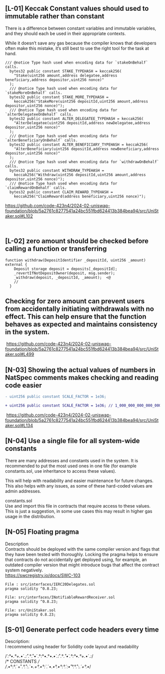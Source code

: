 ## \[L-01\] Keccak Constant values should used to immutable rather than constant

There is a difference between constant variables and immutable variables, and they should each be used in their appropriate contexts.

While it doesn’t save any gas because the compiler knows that developers often make this mistake, it’s still best to use the right tool for the task at hand.

```solidity
/// @notice Type hash used when encoding data for `stakeOnBehalf` calls.
  bytes32 public constant STAKE_TYPEHASH = keccak256(
    "Stake(uint256 amount,address delegatee,address beneficiary,address depositor,uint256 nonce)"
  );
  /// @notice Type hash used when encoding data for `stakeMoreOnBehalf` calls.
  bytes32 public constant STAKE_MORE_TYPEHASH =
    keccak256("StakeMore(uint256 depositId,uint256 amount,address depositor,uint256 nonce)");
  /// @notice Type hash used when encoding data for `alterDelegateeOnBehalf` calls.
  bytes32 public constant ALTER_DELEGATEE_TYPEHASH = keccak256(
    "AlterDelegatee(uint256 depositId,address newDelegatee,address depositor,uint256 nonce)"
  );
  /// @notice Type hash used when encoding data for `alterBeneficiaryOnBehalf` calls.
  bytes32 public constant ALTER_BENEFICIARY_TYPEHASH = keccak256(
    "AlterBeneficiary(uint256 depositId,address newBeneficiary,address depositor,uint256 nonce)"
  );
  /// @notice Type hash used when encoding data for `withdrawOnBehalf` calls.
  bytes32 public constant WITHDRAW_TYPEHASH =
    keccak256("Withdraw(uint256 depositId,uint256 amount,address depositor,uint256 nonce)");
  /// @notice Type hash used when encoding data for `claimRewardOnBehalf` calls.
  bytes32 public constant CLAIM_REWARD_TYPEHASH =
    keccak256("ClaimReward(address beneficiary,uint256 nonce)");
```

https://github.com/code-423n4/2024-02-uniswap-foundation/blob/5a2761c8277541a24bc551fbd624413b384bea94/src/UniStaker.sol#L102

&nbsp;

## \[L-02\] zero amount should be checked before calling a function or transferring

```
function withdraw(DepositIdentifier _depositId, uint256 _amount) external {
    Deposit storage deposit = deposits[_depositId];
    _revertIfNotDepositOwner(deposit, msg.sender);
    _withdraw(deposit, _depositId, _amount);  <@
    // 
  }
```

## Checking for zero amount can prevent users from accidentally initiating withdrawals with no effect. This can help ensure that the function behaves as expected and maintains consistency in the system.

&nbsp;https://github.com/code-423n4/2024-02-uniswap-foundation/blob/5a2761c8277541a24bc551fbd624413b384bea94/src/UniStaker.sol#L499

## \[N-03\] Showing the actual values of numbers in NatSpec comments makes checking and reading code easier

```diff
- uint256 public constant SCALE_FACTOR = 1e36; 

+ uint256 public constant SCALE_FACTOR = 1e36; // 1_000_000_000_000_000_000_000_000_000_000_000_000
```

&nbsp;https://github.com/code-423n4/2024-02-uniswap-foundation/blob/5a2761c8277541a24bc551fbd624413b384bea94/src/UniStaker.sol#L134

## \[N-04\] Use a single file for all system-wide constants

There are many addresses and constants used in the system. It is recommended to put the most used ones in one file (for example constants.sol, use inheritance to access these values).

This will help with readability and easier maintenance for future changes. This also helps with any issues, as some of these hard-coded values are admin addresses.

constants.sol  
Use and import this file in contracts that require access to these values. This is just a suggestion, in some use cases this may result in higher gas usage in the distribution.

## \[N-05\] Floating pragma

Description  
Contracts should be deployed with the same compiler version and flags that they have been tested with thoroughly. Locking the pragma helps to ensure that contracts do not accidentally get deployed using, for example, an outdated compiler version that might introduce bugs that affect the contract system negatively.  
https://swcregistry.io/docs/SWC-103

```
File : src/interfaces/IERC20Delegates.sol
pragma solidity ^0.8.23;

File: src/interfaces/INotifiableRewardReceiver.sol
pragma solidity ^0.8.23;

File: src/UniStaker.sol
pragma solidity 0.8.23;
```
## [S-01] Generate perfect code headers every time

Description:  
I recommend using header for Solidity code layout and readability

/*´:°•.°+.*•´.*:˚.°*.˚•´.°:°•.°•.*•´.*:˚.°*.˚•´.°:°•.°+.*•´.*:*/  
/*                 CONSTANTS                                  */  
/*.•°:°.´+˚.*°.˚:*.´•*.+°.•°:´*.´•*.•°.•°:°.´:•˚°.*°.˚:*.´+°.•*/

&nbsp;
